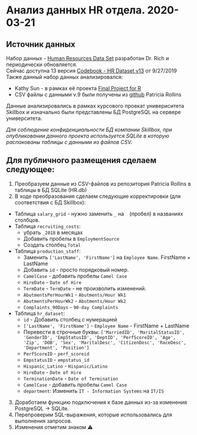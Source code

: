 # Анализ данных HR отдела. 2020-03-21
## Источник данных
Набор данных - [Human Resources Data Set](https://www.kaggle.com/rhuebner/human-resources-data-set) разработан Dr. Rich и периодически обновляется.  
Сейчас доступна 13 версия [Codebook - HR Dataset v13](https://rpubs.com/rhuebner/HRCodebook-13) от 9/27/2019  
Также данный набор данных анализировался:  
  * Kathy Sun - в рамках её проекта [Final Project for R](https://rpubs.com/KathySun1/FinalProject)
  * CSV файлы с данными v.9 были получены из [github](https://github.com/patrol7171/HR-Data-Analysis--Dental-Magic/tree/ef3c3dc7169bfec77f35d7fb5e3aced1ef767c58) Patricia Rollins  
  
Данные анализировались в рамках курсового проекат универиситета Skillbox и изначально были представлены БД PostgreSQL на сервере университета.  
  
*Для соблюдение конфиденциальности БД компании Skillbox, при опубликовании данного проекта используется SQLite в которую распакованы таблицы с данными из файлов CSV.*


## Для публичного размещения сделаем следующее:
1. Преобразуем данные из CSV-файлов из репозитория Patricia Rollins в таблицы в БД SQLite (HR.db)
2. В ходе преобразования сделаем следующие корректировки (для соответствия с БД Skillbox):
  * Таблица `salary_grid` - нужно заменить `_` на ` ` (пробел) в названиях столбцов.
  * Таблица `recruiting_costs`:
      * убрать `_2018` в месяцах
      * Добавить пробелы в `EmploymentSource`
      * Создать столбец `Total`
  * Таблица `production_staff`:
      * Заменить `['LastName', 'FirstName']` на `Employee Name`. FirstName + LastName
      * Добавить `id` - просто порядковый номер.
      * `CamelCase` - добавить пробелы `Camel Case`
      * `HireDate` - `Date of Hire`
      * `TermDate` - `TermDate` - не произволить изменений.
      * `AbutmentsPerHourWk1` - `Abutments/Hour Wk1`
      * `AbutmentsPerHourWk2` - `Abutments/Hour Wk2`
      * `Complaints_90Days` - `90-day Complaints`
   * Таблица `hr_dataset`:
       * `id` - Добавить столбец с нумерацией
       * `['LastName', 'FirstName']` - `Employee Name` - FirstName + LastName
       * Перевести в строчные буквы: `['MarriedID', 'MaritalStatusID', 'GenderID', 'EmpStatusID', 'DeptID', 'PerfScoreID', 'Age', 'Zip', 'DOB', 'Sex', 'MaritalDesc', 'CitizenDesc', 'RaceDesc', 'Department', 'Position']`
       * `PerfScoreID` - `perf_scoreid`
       * `EmpstatusID` - `empstatus_id`
       * `Hispanic_Latino` - `Hispanic/Latino`
       * `HireDate` - `Date of Hire`
       * `TerminationDate` - `Date of Termination`
       * `CamelCase` - добавить пробелы `Camel Case`
       * `department`: Изменить `IT - Information Systems` на `IT/IS`
3. Доработаем функцию подключения к базе данных из-за изменения PostgreSQL -> SQLite.
4. Перепроверим SQL-выражения, которые использовались для выполнения запросов.
5. Изменения отметим знаком ⚠
